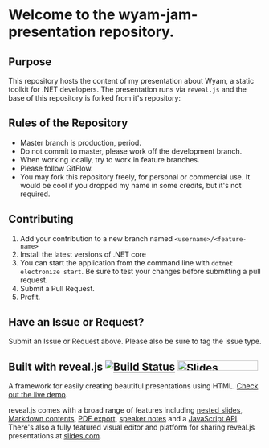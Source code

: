 # Welcome to the wyam-jam-presentation repository.

## Purpose
This repository hosts the content of my presentation about Wyam, a static toolkit for .NET developers. The presentation runs via `reveal.js` and the base of this repository is forked from it's repository:


## Rules of the Repository
* Master branch is production, period.
* Do not commit to master, please work off the development branch.
* When working locally, try to work in feature branches.
* Please follow GitFlow.
* You may fork this repository freely, for personal or commercial use. It would be cool if you dropped my name in some credits, but it's not required.

## Contributing

1. Add your contribution to a new branch named `<username>/<feature-name>`
2. Install the latest versions of .NET core 
3. You can start the application from the command line with `dotnet electronize start`. Be sure to test your changes before submitting a pull request.
4. Submit a Pull Request.
5. Profit.

## Have an Issue or Request?

Submit an Issue or Request above. Please also be sure to tag the issue type.

## Built with reveal.js [![Build Status](https://travis-ci.org/hakimel/reveal.js.svg?branch=master)](https://travis-ci.org/hakimel/reveal.js) <a href="https://slides.com?ref=github"><img src="https://s3.amazonaws.com/static.slid.es/images/slides-github-banner-320x40.png?1" alt="Slides" width="160" height="20"></a>

A framework for easily creating beautiful presentations using HTML. [Check out the live demo](http://revealjs.com/).

reveal.js comes with a broad range of features including [nested slides](https://github.com/hakimel/reveal.js#markup), [Markdown contents](https://github.com/hakimel/reveal.js#markdown), [PDF export](https://github.com/hakimel/reveal.js#pdf-export), [speaker notes](https://github.com/hakimel/reveal.js#speaker-notes) and a [JavaScript API](https://github.com/hakimel/reveal.js#api). There's also a fully featured visual editor and platform for sharing reveal.js presentations at [slides.com](https://slides.com?ref=github).

